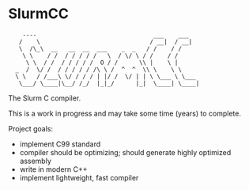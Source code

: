 SlurmCC
=======

        ----                                 ___    ___
       /    \                               / __|  / __|
       \  /\_\  __   __  __  ___    _  _   / /    / /
        \ \    / /  / / / / /   \  / \/ \ / /    / /            
         \ \  / /  / / / / /  O / /      \\ |    \ |           
      _  /  \/ /  / / / / / /\ \ /  ^  ^  \\ \    \ \
      \ \   / /___\ \/ / / / | |/ /  \/ | | \ \___ \ \___
       \___/ \____|\__/ /_/  |_|_/      |_|  \____| \____|


The Slurm C compiler.

This is a work in progress and may take some time (years) to complete.

Project goals:

 - implement C99 standard
 - compiler should be optimizing; should generate highly optimized assembly
 - write in modern C++
 - implement lightweight, fast compiler

